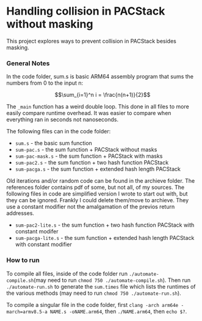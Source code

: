 # Handling collision in PACStack without masking
This project explores ways to prevent collision in PACStack besides masking.

### General Notes
In the code folder, sum.s is basic ARM64 assembly program that sums the numbers from 0 to the input n:

```math
\sum_{i=1}^n i = \frac{n(n+1)}{2}
```

The `_main` function has a weird double loop. This done in all files to more easily compare runtime overhead. It was easier to compare when everything ran in seconds not nanoseconds.

The following files can in the code folder:
- `sum.s` - the basic sum function
- `sum-pac.s` - the sum function + PACStack without masks
- `sum-pac-mask.s` - the sum function + PACStack with masks
- `sum-pac2.s` - the sum function + two hash function PACStack
- `sum-pacga.s` - the sum function + extended hash length PACStack

Old iterations and/or random code can be found in the archieve folder. The references folder contains pdf of some, but not all, of my sources. The following files in code are simplified version I wrote to start out with, but they can be ignored. Frankly I could delete them/move to archieve. They use a constant modifier not the amalgamation of the previos return addresses.
- `sum-pac2-lite.s` - the sum function + two hash function PACStack with constant modifer
- `sum-pacga-lite.s` - the sum function + extended hash length PACStack with constant modifier


### How to run
To compile all files, inside of the code folder run `./automate-compile.sh`(may need to run `chmod 750 ./automate-compile.sh`). Then run `./automate-run.sh` to generate the `sum.times` file which lists the runtimes of the various methods (may need to run `chmod 750 ./automate-run.sh`).

To compile a singular file in the code folder, first `clang -arch arm64e -march=armv8.5-a NAME.s -oNAME.arm64`, then `./NAME.arm64`, then `echo $?`.